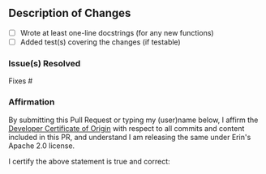 <!--- Make sure to read the Contributing Guidelines:   --->
<!--- Follow PEP 257 and format with black on default settings. --->

## Description of Changes

* [ ] Wrote at least one-line docstrings (for any new functions)
* [ ] Added test(s) covering the changes (if testable)

<!--- Explain what you've done and why --->




### Issue(s) Resolved

<!--- List the issue(s) below, in the form "Fixes #1234"; one per line --->

Fixes #


### Affirmation

By submitting this Pull Request or typing my (user)name below,
I affirm the [Developer Certificate of Origin](https://developercertificate.org)
with respect to all commits and content included in this PR,
and understand I am releasing the same under Erin's Apache 2.0 license.

<!--- TYPE YOUR USER/NAME AFTER THE FOLLOWING: --->
I certify the above statement is true and correct:

<!--- Thanks for your help making openskill.py better for everyone! --->
